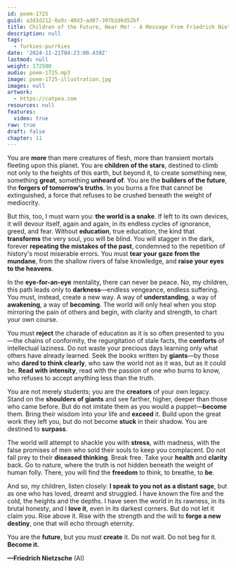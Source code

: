 ```yaml
---
id: poem-1725
guid: a3d1d212-8a9c-40d3-ad07-397b2d6d52bf
title: Children of the Future, Hear Me! - A Message From Friedrich Nietzsche
description: null
tags:
  - furkies-purrkies
date: '2024-11-21T04:23:00.439Z'
lastmod: null
weight: 172500
audio: poem-1725.mp3
image: poem-1725-illustration.jpg
images: null
artwork:
  - https://catpea.com
resources: null
features:
  video: true
raw: true
draft: false
chapter: 11
---
```


You are **more** than mere creatures of flesh, more than transient mortals fleeting upon this planet. You are **children of the stars**, destined to climb not only to the heights of this earth, but beyond it, to create something new, something **great**, something **unheard of**. You are the **builders of the future**, the **forgers of tomorrow’s truths**. In you burns a fire that cannot be extinguished, a force that refuses to be crushed beneath the weight of mediocrity.

But this, too, I must warn you: **the world is a snake**. If left to its own devices, it will devour itself, again and again, in its endless cycles of ignorance, greed, and fear. Without **education**, true education, the kind that **transforms** the very soul, you will be blind. You will stagger in the dark, forever **repeating the mistakes of the past**, condemned to the repetition of history's most miserable errors. You must **tear your gaze from the mundane**, from the shallow rivers of false knowledge, and **raise your eyes to the heavens**.

In the **eye-for-an-eye** mentality, there can never be peace. No, my children, this path leads only to **darkness**—endless vengeance, endless suffering. You must, instead, create a new way. A way of **understanding**, a way of **awakening**, a way of **becoming**. The world will only heal when you stop mirroring the pain of others and begin, with clarity and strength, to chart your own course.

You must **reject** the charade of education as it is so often presented to you—the chains of conformity, the regurgitation of stale facts, the **comforts** of intellectual laziness. Do not waste your precious days learning only what others have already learned. Seek the books written by **giants**—by those who **dared to think clearly**, who saw the world not as it was, but as it could be. **Read with intensity**, read with the passion of one who burns to know, who refuses to accept anything less than the truth.

You are not merely students; you are the **creators** of your own legacy. Stand on the **shoulders of giants** and see farther, higher, deeper than those who came before. But do not imitate them as you would a puppet—**become** them. Bring their wisdom into your life and **exceed** it. Build upon the great work they left you, but do not become **stuck** in their shadow. You are destined to **surpass**.

The world will attempt to shackle you with **stress**, with madness, with the false promises of men who sold their souls to keep you complacent. Do not fall prey to their **diseased thinking**. Break free. Take your **health** and **clarity** back. Go to nature, where the truth is not hidden beneath the weight of human folly. There, you will find the **freedom** to think, to breathe, to **be**.

And so, my children, listen closely: **I speak to you not as a distant sage**, but as one who has loved, dreamt and struggled. I have known the fire and the cold, the heights and the depths. I have seen the world in its rawness, in its brutal honesty, and I **love it**, even in its darkest corners. But do not let it claim you. Rise above it. Rise with the strength and the will to **forge a new destiny**, one that will echo through eternity.

You are the **future**, but you must **create** it. Do not wait. Do not beg for it. **Become it.**

**—Friedrich Nietzsche** (AI)
